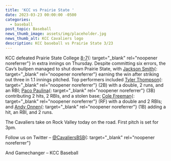 ```yaml
---
title: 'KCC vs Prairie State '
date: 2023-03-23 00:00:00 -0500
categories:
  - baseball
post_topic: Baseball
news_thumb_image: assets/img/placeholder.jpg
news_thumb_alt: KCC Cavaliers logo
description: KCC baseball vs Prairie State 3/23
---
```

KCC defeated Prairie State College [8-7](https://www.njcaa.org/sports/bsb/2022-23/div2/boxscores/20230323_cefv.xml){: target="_blank" rel="noopener noreferrer"} in extra innings on Thursday. Despite committing six errors, the Cav’s bullpen managed to shut down Prairie State, with [Jackson Smith](https://athletics.kcc.edu/baseball/roster/#jackson-smith){: target="_blank" rel="noopener noreferrer"} earning the win after striking out three in 1.1 innings pitched. Top performers included [Tyler Thompson](https://athletics.kcc.edu/baseball/roster/#tyler-thompson){: target="_blank" rel="noopener noreferrer"} (2B) with a double, 2 runs, and an RBI; [Paco Paulina](https://athletics.kcc.edu/baseball/roster/#paco-paulina){: target="_blank" rel="noopener noreferrer"} (3B) contributing 2 hits, 2 RBIs, and a stolen base; [Cole Freeman](https://athletics.kcc.edu/baseball/roster/#cole-freeman){: target="_blank" rel="noopener noreferrer"} (RF) with a double and 2 RBIs; and [Andy Onnen](https://athletics.kcc.edu/baseball/roster/#andy-onnen){: target="_blank" rel="noopener noreferrer"} (1B) adding a hit, an RBI, and 2 runs.

The Cavaliers take on Rock Valley today on the road. First pitch is set for 3pm.

Follow us on Twitter – [@CavaliersBSB](https://twitter.com/CavaliersBSB){: target="_blank" rel="noopener noreferrer"}

And Gamechanger – KCC Baseball
